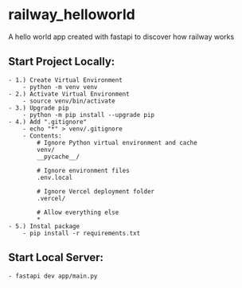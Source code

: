 # railway_helloworld
A hello world app created with fastapi to discover how railway works




## Start Project Locally:
    - 1.) Create Virtual Environment
        - python -m venv venv
    - 2.) Activate Virtual Environment
        - source venv/bin/activate
    - 3.) Upgrade pip
        - python -m pip install --upgrade pip
    - 4.) Add ".gitignore"
        - echo "*" > venv/.gitignore
        - Contents:
            # Ignore Python virtual environment and cache
            venv/
            __pycache__/

            # Ignore environment files
            .env.local

            # Ignore Vercel deployment folder
            .vercel/

            # Allow everything else
            *
    - 5.) Instal package
        - pip install -r requirements.txt


## Start Local Server:
    - fastapi dev app/main.py